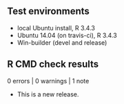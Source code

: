 ## Test environments
* local Ubuntu install, R 3.4.3
* Ubuntu 14.04 (on travis-ci), R 3.4.3
* Win-builder (devel and release)

## R CMD check results

0 errors | 0 warnings | 1 note

* This is a new release.
